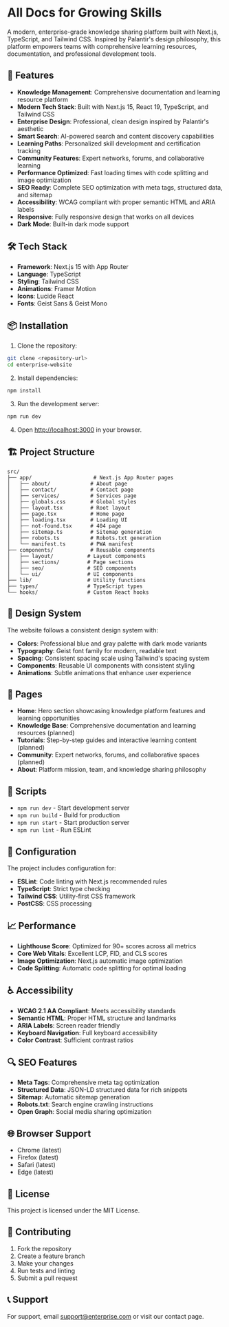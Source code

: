 # All Docs for Growing Skills

A modern, enterprise-grade knowledge sharing platform built with Next.js, TypeScript, and Tailwind CSS. Inspired by Palantir's design philosophy, this platform empowers teams with comprehensive learning resources, documentation, and professional development tools.

## 🚀 Features

- **Knowledge Management**: Comprehensive documentation and learning resource platform
- **Modern Tech Stack**: Built with Next.js 15, React 19, TypeScript, and Tailwind CSS
- **Enterprise Design**: Professional, clean design inspired by Palantir's aesthetic
- **Smart Search**: AI-powered search and content discovery capabilities
- **Learning Paths**: Personalized skill development and certification tracking
- **Community Features**: Expert networks, forums, and collaborative learning
- **Performance Optimized**: Fast loading times with code splitting and image optimization
- **SEO Ready**: Complete SEO optimization with meta tags, structured data, and sitemap
- **Accessibility**: WCAG compliant with proper semantic HTML and ARIA labels
- **Responsive**: Fully responsive design that works on all devices
- **Dark Mode**: Built-in dark mode support

## 🛠️ Tech Stack

- **Framework**: Next.js 15 with App Router
- **Language**: TypeScript
- **Styling**: Tailwind CSS
- **Animations**: Framer Motion
- **Icons**: Lucide React
- **Fonts**: Geist Sans & Geist Mono

## 📦 Installation

1. Clone the repository:
```bash
git clone <repository-url>
cd enterprise-website
```

2. Install dependencies:
```bash
npm install
```

3. Run the development server:
```bash
npm run dev
```

4. Open [http://localhost:3000](http://localhost:3000) in your browser.

## 🏗️ Project Structure

```
src/
├── app/                    # Next.js App Router pages
│   ├── about/             # About page
│   ├── contact/           # Contact page
│   ├── services/          # Services page
│   ├── globals.css        # Global styles
│   ├── layout.tsx         # Root layout
│   ├── page.tsx           # Home page
│   ├── loading.tsx        # Loading UI
│   ├── not-found.tsx      # 404 page
│   ├── sitemap.ts         # Sitemap generation
│   ├── robots.ts          # Robots.txt generation
│   └── manifest.ts        # PWA manifest
├── components/            # Reusable components
│   ├── layout/           # Layout components
│   ├── sections/         # Page sections
│   ├── seo/              # SEO components
│   └── ui/               # UI components
├── lib/                  # Utility functions
├── types/                # TypeScript types
└── hooks/                # Custom React hooks
```

## 🎨 Design System

The website follows a consistent design system with:

- **Colors**: Professional blue and gray palette with dark mode variants
- **Typography**: Geist font family for modern, readable text
- **Spacing**: Consistent spacing scale using Tailwind's spacing system
- **Components**: Reusable UI components with consistent styling
- **Animations**: Subtle animations that enhance user experience

## 📱 Pages

- **Home**: Hero section showcasing knowledge platform features and learning opportunities
- **Knowledge Base**: Comprehensive documentation and learning resources (planned)
- **Tutorials**: Step-by-step guides and interactive learning content (planned)
- **Community**: Expert networks, forums, and collaborative spaces (planned)
- **About**: Platform mission, team, and knowledge sharing philosophy

## 🚀 Scripts

- `npm run dev` - Start development server
- `npm run build` - Build for production
- `npm run start` - Start production server
- `npm run lint` - Run ESLint

## 🔧 Configuration

The project includes configuration for:

- **ESLint**: Code linting with Next.js recommended rules
- **TypeScript**: Strict type checking
- **Tailwind CSS**: Utility-first CSS framework
- **PostCSS**: CSS processing

## 📈 Performance

- **Lighthouse Score**: Optimized for 90+ scores across all metrics
- **Core Web Vitals**: Excellent LCP, FID, and CLS scores
- **Image Optimization**: Next.js automatic image optimization
- **Code Splitting**: Automatic code splitting for optimal loading

## ♿ Accessibility

- **WCAG 2.1 AA Compliant**: Meets accessibility standards
- **Semantic HTML**: Proper HTML structure and landmarks
- **ARIA Labels**: Screen reader friendly
- **Keyboard Navigation**: Full keyboard accessibility
- **Color Contrast**: Sufficient contrast ratios

## 🔍 SEO Features

- **Meta Tags**: Comprehensive meta tag optimization
- **Structured Data**: JSON-LD structured data for rich snippets
- **Sitemap**: Automatic sitemap generation
- **Robots.txt**: Search engine crawling instructions
- **Open Graph**: Social media sharing optimization

## 🌐 Browser Support

- Chrome (latest)
- Firefox (latest)
- Safari (latest)
- Edge (latest)

## 📄 License

This project is licensed under the MIT License.

## 🤝 Contributing

1. Fork the repository
2. Create a feature branch
3. Make your changes
4. Run tests and linting
5. Submit a pull request

## 📞 Support

For support, email support@enterprise.com or visit our contact page.

